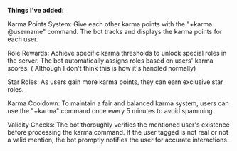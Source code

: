 **Things I've added:**

Karma Points System:  Give each other karma points with the "+karma @username" command. The bot tracks and displays the karma points for each user.

Role Rewards: Achieve specific karma thresholds to unlock special roles in the server. The bot automatically assigns roles based on users' karma scores. ( Although I don't think this is how it's handled normally)

Star Roles: As users gain more karma points, they can earn exclusive star roles.

Karma Cooldown: To maintain a fair and balanced karma system, users can use the "+karma" command once every 5 minutes to avoid spamming.

Validity Checks: The bot thoroughly verifies the mentioned user's existence before processing the karma command. If the user tagged is not real or not a valid mention, the bot promptly notifies the user for accurate interactions.

